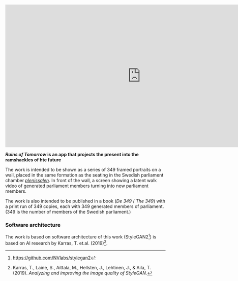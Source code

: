 
<script
	type="module"
	src="https://gradio.s3-us-west-2.amazonaws.com/3.12.0/gradio.js"
></script>

<gradio-app src="https://machinesarenotpeople-ruinsoftomorrow.hf.space"></gradio-app>


<iframe
	src="https://machinesarenotpeople-ruinsoftomorrow.hf.space"
	frameborder="0"
	width="850"
	height="450"
></iframe>


**_Ruins of Tomorrow_ is an app that projects the present into the ramshackles of hte future**

The work is intended to be shown as a series of 349 framed portraits on a wall, placed in the same formation as the seating in the Swedish parliament chamber [*plenissalen*](https://www.riksdagen.se/sv/sa-funkar-riksdagen/arbetet-i-riksdagen/vad-ar-vad-i-kammaren/). In front of the wall, a screen showing a latent walk video of generated parliament members turning into new parliament members.

The work is also intended to be published in a book (*De 349* / *The 349*) with a print run of 349 copies, each with 349 generated members of parliament. (349 is the number of members of the Swedish parliament.)

### Software architecture

The work is based on software architecture of this work (StyleGAN2[^1]) is based on AI research by Karras, T. et.al. (2019)[^2].

[^1]: https://github.com/NVlabs/stylegan2
[^2]: Karras, T., Laine, S., Aittala, M., Hellsten, J., Lehtinen, J., & Aila, T. (2019). *Analyzing and improving the image quality of StyleGAN.*

